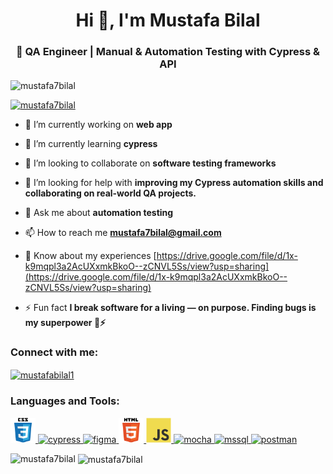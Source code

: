 <h1 align="center">Hi 👋, I'm Mustafa Bilal</h1>
<h3 align="center">🧪 QA Engineer | Manual & Automation Testing with Cypress & API</h3>

<p align="left"> <img src="https://komarev.com/ghpvc/?username=mustafa7bilal&label=Profile%20views&color=0e75b6&style=flat" alt="mustafa7bilal" /> </p>

<p align="left"> <a href="https://github.com/ryo-ma/github-profile-trophy"><img src="https://github-profile-trophy.vercel.app/?username=mustafa7bilal" alt="mustafa7bilal" /></a> </p>

- 🔭 I’m currently working on **web app**

- 🌱 I’m currently learning **cypress**

- 👯 I’m looking to collaborate on **software testing frameworks**

- 🤝 I’m looking for help with **improving my Cypress automation skills and collaborating on real-world QA projects.**

- 💬 Ask me about **automation testing**

- 📫 How to reach me **mustafa7bilal@gmail.com**

- 📄 Know about my experiences [https://drive.google.com/file/d/1x-k9mqpl3a2AcUXxmkBkoO--zCNVL5Ss/view?usp=sharing](https://drive.google.com/file/d/1x-k9mqpl3a2AcUXxmkBkoO--zCNVL5Ss/view?usp=sharing)

- ⚡ Fun fact **I break software for a living — on purpose. Finding bugs is my superpower 🐞⚡**

<h3 align="left">Connect with me:</h3>
<p align="left">
<a href="https://linkedin.com/in/mustafabilal1" target="blank"><img align="center" src="https://raw.githubusercontent.com/rahuldkjain/github-profile-readme-generator/master/src/images/icons/Social/linked-in-alt.svg" alt="mustafabilal1" height="30" width="40" /></a>
</p>

<h3 align="left">Languages and Tools:</h3>
<p align="left"> <a href="https://www.w3schools.com/css/" target="_blank" rel="noreferrer"> <img src="https://raw.githubusercontent.com/devicons/devicon/master/icons/css3/css3-original-wordmark.svg" alt="css3" width="40" height="40"/> </a> <a href="https://www.cypress.io" target="_blank" rel="noreferrer"> <img src="https://raw.githubusercontent.com/simple-icons/simple-icons/6e46ec1fc23b60c8fd0d2f2ff46db82e16dbd75f/icons/cypress.svg" alt="cypress" width="40" height="40"/> </a> <a href="https://www.figma.com/" target="_blank" rel="noreferrer"> <img src="https://www.vectorlogo.zone/logos/figma/figma-icon.svg" alt="figma" width="40" height="40"/> </a> <a href="https://www.w3.org/html/" target="_blank" rel="noreferrer"> <img src="https://raw.githubusercontent.com/devicons/devicon/master/icons/html5/html5-original-wordmark.svg" alt="html5" width="40" height="40"/> </a> <a href="https://developer.mozilla.org/en-US/docs/Web/JavaScript" target="_blank" rel="noreferrer"> <img src="https://raw.githubusercontent.com/devicons/devicon/master/icons/javascript/javascript-original.svg" alt="javascript" width="40" height="40"/> </a> <a href="https://mochajs.org" target="_blank" rel="noreferrer"> <img src="https://www.vectorlogo.zone/logos/mochajs/mochajs-icon.svg" alt="mocha" width="40" height="40"/> </a> <a href="https://www.microsoft.com/en-us/sql-server" target="_blank" rel="noreferrer"> <img src="https://www.svgrepo.com/show/303229/microsoft-sql-server-logo.svg" alt="mssql" width="40" height="40"/> </a> <a href="https://postman.com" target="_blank" rel="noreferrer"> <img src="https://www.vectorlogo.zone/logos/getpostman/getpostman-icon.svg" alt="postman" width="40" height="40"/> </a> </p>

<p><img align="left" src="https://github-readme-stats.vercel.app/api/top-langs?username=mustafa7bilal&show_icons=true&locale=en&layout=compact" alt="mustafa7bilal" /></p>

<p>&nbsp;<img align="center" src="https://github-readme-stats.vercel.app/api?username=mustafa7bilal&show_icons=true&locale=en" alt="mustafa7bilal" /></p>
